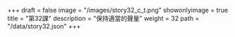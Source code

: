 +++
draft = false 
image = "/images/story32_c_t.png" 
showonlyimage = true 
title = "第32課" 
description = "保持適當的聲量"
weight = 32 
path = "/data/story32.json" 
+++
